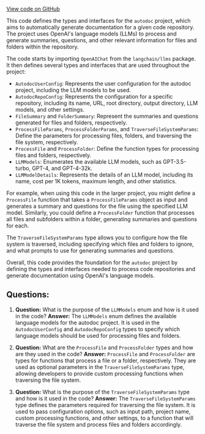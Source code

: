 [View code on GitHub](https://github.com/context-labs/autodoc/src/types.ts)

This code defines the types and interfaces for the `autodoc` project, which aims to automatically generate documentation for a given code repository. The project uses OpenAI's language models (LLMs) to process and generate summaries, questions, and other relevant information for files and folders within the repository.

The code starts by importing `OpenAIChat` from the `langchain/llms` package. It then defines several types and interfaces that are used throughout the project:

- `AutodocUserConfig`: Represents the user configuration for the autodoc project, including the LLM models to be used.
- `AutodocRepoConfig`: Represents the configuration for a specific repository, including its name, URL, root directory, output directory, LLM models, and other settings.
- `FileSummary` and `FolderSummary`: Represent the summaries and questions generated for files and folders, respectively.
- `ProcessFileParams`, `ProcessFolderParams`, and `TraverseFileSystemParams`: Define the parameters for processing files, folders, and traversing the file system, respectively.
- `ProcessFile` and `ProcessFolder`: Define the function types for processing files and folders, respectively.
- `LLMModels`: Enumerates the available LLM models, such as GPT-3.5-turbo, GPT-4, and GPT-4-32k.
- `LLMModelDetails`: Represents the details of an LLM model, including its name, cost per 1K tokens, maximum length, and other statistics.

For example, when using this code in the larger project, you might define a `ProcessFile` function that takes a `ProcessFileParams` object as input and generates a summary and questions for the file using the specified LLM model. Similarly, you could define a `ProcessFolder` function that processes all files and subfolders within a folder, generating summaries and questions for each.

The `TraverseFileSystemParams` type allows you to configure how the file system is traversed, including specifying which files and folders to ignore, and what prompts to use for generating summaries and questions.

Overall, this code provides the foundation for the `autodoc` project by defining the types and interfaces needed to process code repositories and generate documentation using OpenAI's language models.
## Questions: 
 1. **Question:** What is the purpose of the `LLMModels` enum and how is it used in the code?
   **Answer:** The `LLMModels` enum defines the available language models for the autodoc project. It is used in the `AutodocUserConfig` and `AutodocRepoConfig` types to specify which language models should be used for processing files and folders.

2. **Question:** What are the `ProcessFile` and `ProcessFolder` types and how are they used in the code?
   **Answer:** `ProcessFile` and `ProcessFolder` are types for functions that process a file or a folder, respectively. They are used as optional parameters in the `TraverseFileSystemParams` type, allowing developers to provide custom processing functions when traversing the file system.

3. **Question:** What is the purpose of the `TraverseFileSystemParams` type and how is it used in the code?
   **Answer:** The `TraverseFileSystemParams` type defines the parameters required for traversing the file system. It is used to pass configuration options, such as input path, project name, custom processing functions, and other settings, to a function that will traverse the file system and process files and folders accordingly.